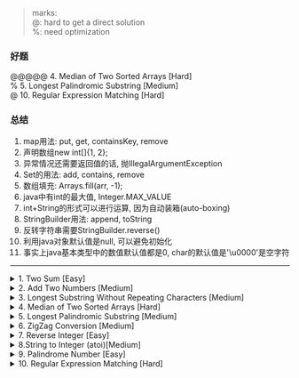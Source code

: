 > marks:  
> @: hard to get a direct solution  
> %: need optimization  

### 好题
@@@@@ 4. Median of Two Sorted Arrays [Hard]  
% 5. Longest Palindromic Substring [Medium]  
@ 10. Regular Expression Matching [Hard]  

### 总结
1. map用法: put, get, containsKey, remove
2. 声明数组new int[]{1, 2};
3. 异常情况还需要返回值的话, 抛IllegalArgumentException
1. Set的用法: add, contains, remove
2. 数组填充: Arrays.fill(arr, -1);
1. java中有int的最大值, Integer.MAX_VALUE
2. int+String的形式可以进行运算, 因为自动装箱(auto-boxing)
1. StringBuilder用法: append, toString
1. 反转字符串需要StringBuilder.reverse()
1. 利用java对象默认值是null, 可以避免初始化
2. 事实上java基本类型中的数值默认值都是0, char的默认值是'\u0000'是空字符


<hr>
<details>
<summary>1. Two Sum [Easy]</summary>
## 1. Two Sum [Easy] 
###  思路
水题

### 要点
1. map用法: put, get, containsKey, remove
2. 声明数组new int[]{1, 2};
3. 异常情况还需要返回值的话, 抛IllegalArgumentException

### 代码

```java
class Solution {
    public int[] twoSum(int[] nums, int target) {
        Map<Integer, Integer> map=new HashMap();
        
        for (int i=0; i<nums.length; i++){
            int tmp=target-nums[i];
            if (map.containsKey(tmp)){
                int idx=map.get(tmp);
                if (i!=idx) return new int[]{idx, i};
            }map.put(nums[i], i);
        }
        throw new IllegalArgumentException();
    }
}
```  


</details>




<details>
<summary>2. Add Two Numbers [Medium]  </summary>

## 2. Add Two Numbers [Medium]  
###  思路
水题

### 要点
无

### 代码

```java
class Solution {
    public ListNode addTwoNumbers(ListNode l1, ListNode l2) {
        ListNode head=null, tail=null, prev=null;
        int tmp=0;
        while (l1!=null || l2!=null || tmp!=0){
            int val=(tmp+ 
                 ((l1!=null)?l1.val:0) + 
                 ((l2!=null)?l2.val:0)
            );
            tail=new ListNode(val%10);
            tmp=val/10;
            
            if (prev==null) head=tail;
            if (prev!=null) prev.next=tail;
            prev=tail;
            if (l1!=null) l1=l1.next;
            if (l2!=null) l2=l2.next;
        }
        
        return head;
    }
    
}
```
</details>




<details>
<summary>3. Longest Substring Without Repeating Characters [Medium]</summary>

##  3. Longest Substring Without Repeating Characters [Medium]
###  思路
双指针

### 要点
1. Set的用法: add, contains, remove
2. 数组填充: Arrays.fill(arr, -1);

### 代码

```java
class Solution {
    public int lengthOfLongestSubstring(String s) {
        int[] map=new int[128];
        int pre=0, pos=0, maxlen=0, len=s.length();
        
        Arrays.fill(map, -1);
        for (int i=0; i<len; i++){
            char ch=s.charAt(i);
            if (map[ch]>=pos) pos=map[ch]+1;
            map[ch]=i;
            
            pre++;
            maxlen=Math.max(maxlen, pre-pos);
        }return maxlen;
    }
}

```
</details>




<details>
<summary>4. Median of Two Sorted Arrays [Hard] </summary>

## @@@@@ 4. Median of Two Sorted Arrays [Hard] 
###  思路
非常好的一道题

1. 第一个思路是二分中位数, 同时树状数组查小于此数的数字个数, 当等于(n+m)/2时就是中位数, 这样O(log^2(n+m))
但想到没有给数据范围, 于是树状数组不太好直接存数, 得离散化然后存, 不然数组可能开不下

2. 第二个思路是二分中位数, 同时二分两个数组查小于此数的数字个数, 当等于(n+m)/2时就是中位数, 这样O(log(n+m)(log(n)+log(m)))
优点是不用离散化, 但同时复杂度更差了

3. **题解思路**:
  - 首先考虑寻找第k个数的算法, 那么中位数就是他俩除二
  - 其次考虑每次寻找各序列中aMid=a[i+k/2-1]这个数
    若aMid<bMid, 说明a中[0, aMid]和[bMid, m-1]之间是没有第k值的
    显然可以分治

### 要点
1. java中有int的最大值, Integer.MAX_VALUE
2. int+String的形式可以进行运算, 因为自动装箱(auto-boxing)

### 代码

```java
class Solution {
    private int[] a, b;
    
    public double findMedianSortedArrays(int[] nums1, int[] nums2) {
        this.a=nums1; this.b=nums2;
        int n=nums1.length, m=nums2.length;
        
        if (n==0 && m==0) return 0;
        int left=findKth(0, 0, (n+m-1)/2+1), right=findKth(0, 0, (n+m)/2+1);
        return (left+right)/(double)2;
    }
    
    public int findKth(int ai, int bi, int k){
        if (bi>=b.length) return a[ai+k-1];
        if (ai>=a.length) return b[bi+k-1];
        if (k==1) return Math.min(a[ai], b[bi]);
        
        int aMid=Integer.MAX_VALUE, bMid=Integer.MAX_VALUE;
        if (ai+k/2-1<a.length) aMid=a[ai+k/2-1];
        if (bi+k/2-1<b.length) bMid=b[bi+k/2-1];
        
        if (aMid<bMid)
            return findKth(ai+k/2, bi, k-k/2);
        else return findKth(ai, bi+k/2, k-k/2);
    }
}
```


</details>




<details>
<summary> 5. Longest Palindromic Substring [Medium] </summary>

##  % 5. Longest Palindromic Substring [Medium]
###  思路
manacher模板

### 要点
1. 注意 s==null || s.length()==0
2. manacher O(n)

### 代码

O(n^2) version
```java
class Solution {
    public String longestPalindrome(String s) {
        if (s==null || s.length()==0) return "";
        int start=0, end=0;
        for (int i=0; i<s.length(); i++){
            int len=Math.max(
                check(i, i, s),
                check(i, i+1, s)
            );
            
            if (end-start<len){
                start=i-(len-1)/2;
                end=i+len/2;
            }
        }
        
        return s.substring(start, end+1);
    }
    
    private int check(int i, int j, String s){
        while (i>=0 && j<s.length() && s.charAt(i)==s.charAt(j)){
            i--; j++;
        }return j-i-1;
    }
}
```

O(n) version
```java
class Solution {
    private char[] str;
    public String longestPalindrome(String s) {
        if (s==null || s.length()==0) return "";
        return manacher(s);
    }
    
    public String manacher(String s){
        str=new char[2*s.length()+5];
        str[0]='#';
        for (int i=0; i<s.length(); i++){
            str[(i<<1)+1]=s.charAt(i);
            str[(i<<1)+2]='#';
        }
        
        int n=2*s.length()+1;
        int mr=-1, mid=-1, maxRad=0, maxRadIdx=0;
        int[] rad=new int[str.length];
        for (int i=0; i<str.length; i++){
            if (mr>i) rad[i]=Math.min(rad[2*mid-i], mr-i);
            else rad[i]=1;
            
            while (i-rad[i]>=0 && i+rad[i]<n && str[i+rad[i]]==str[i-rad[i]]) rad[i]++;
            if (rad[i]+i>mr){
                mr=rad[i]+i; mid=i;
            }
            if (maxRad<rad[i]){
                maxRad=rad[i]; maxRadIdx=i;
            }
        }
        
        if (maxRadIdx%2==1)
            return s.substring(maxRadIdx/2-(maxRad/2-1), maxRadIdx/2+(maxRad/2-1)+1);
        else return s.substring((maxRadIdx/2-1)-(maxRad/2-1), maxRadIdx/2+(maxRad/2-1)+1);
    }
}
```

</details>




<details>
<summary>6. ZigZag Conversion [Medium] </summary>

##  6. ZigZag Conversion [Medium]
###  思路
找规律模拟即可

### 要点
1. StringBuilder用法: append, toString

### 代码

```java
class Solution {
    public String convert(String s, int numRows) {
        StringBuilder ans=new StringBuilder("");
        int len=s.length();
        if (numRows==1) return s;
        
        for (int x=0; x<len; x+=2*numRows-2)
            ans.append(s.charAt(x));
        for (int y=1; y<numRows-1; y++)
            for (int x=0; x+y<len; x+=2*numRows-2){
                ans.append(s.charAt(x+y));
                if (x+y +2*numRows-2-2*y<len)
                    ans.append(s.charAt(x+y +2*numRows-2-2*y));
            }
        for (int x=numRows-1; x<len; x+=2*numRows-2)
            ans.append(s.charAt(x));
        
        return ans.toString();
    }
}
```

</details>




<details>
<summary>7. Reverse Integer [Easy] </summary>

##  7. Reverse Integer [Easy]
###  思路
水题

### 要点

### 代码

```java
class Solution {
    public int reverse(int x) {
        if (x<0) return -1*solve(-1*x);
        return solve(x);
    }
    
    private int solve(int x){
        long res=0;
        while (x!=0){
            res=res*10+x%10;
            x/=10;
        }
        if (res<-(long)1<<31 || res>=(long)1<<31) return 0;
        return (int)res;
    }
}

```


</details>




<details>
<summary> 8.String to Integer (atoi)[Medium]</summary>

##   % 8.String to Integer (atoi)[Medium]
###  思路
垃圾模拟题

### 要点
考虑正则匹配

### 代码

```java
class Solution {
    public int myAtoi(String str) {
        int sign=1, i=0, ans=0;
        str = str.trim();
        if (str.isEmpty()) return 0;
        else if (str.charAt(i)=='+') i++;
        else if (str.charAt(i)=='-') {i++; sign=-1;}

        while (i<str.length() && Character.isDigit(str.charAt(i))) {
            int ch=str.charAt(i)-'0';
            if (ans>(Integer.MAX_VALUE-ch)/10)
                return sign>0?Integer.MAX_VALUE:Integer.MIN_VALUE;
            ans=ans*10+ch;
            i++;
        }
        return sign*ans;
    }
}
```

</details>




<details>
<summary> 9. Palindrome Number [Easy]</summary>

##  9. Palindrome Number [Easy]
###  思路
水题

### 要点
1. 反转字符串需要StringBuilder.reverse()

### 代码

```java
class Solution {
    public boolean isPalindrome(int x) {
        StringBuilder ori=new StringBuilder(String.valueOf(x));
        ori.reverse();
        return ori.toString().equals(String.valueOf(x));
    }
}
```

</details>




<details>
<summary>10. Regular Expression Matching [Hard]</summary>

## @ 10. Regular Expression Matching [Hard]
###  思路
有点类似正则匹配的图, 画一个类似nfa一样的自动机可以发现是个dp, 模板串的状态用j表示, 那么待匹配串状态用i

### 要点
1. 利用java对象默认值是null, 可以避免初始化
2. 事实上java基本类型中的数值默认值都是0, char的默认值是'\u0000'是空字符

### 代码

```java
class Solution {
    enum Result{
        TRUE, FALSE
    }
    
    private Result[][] res;
    private String s, p;
    public boolean isMatch(String s, String p) {
        this.s=s; this.p=p;
        res=new Result[s.length()+1][p.length()+1];
        
        return dp(0, 0);
    }
    
    private boolean dp(int i, int j){
        if (j==p.length()) return i==s.length();
        if (res[i][j]!=null) return res[i][j]==Result.TRUE;
        
        boolean match=(
            i<s.length() &&
            (s.charAt(i)==p.charAt(j) || p.charAt(j)=='.')
        ), tmp;
        if (p.length()>j+1 && p.charAt(j+1)=='*')
            tmp=(dp(i, j+2) || (match && dp(i+1, j)));
        else
            tmp=(match && dp(i+1, j+1));
        
        res[i][j]=tmp?Result.TRUE:Result.FALSE;
        return tmp;
    }
}
```

</details>
